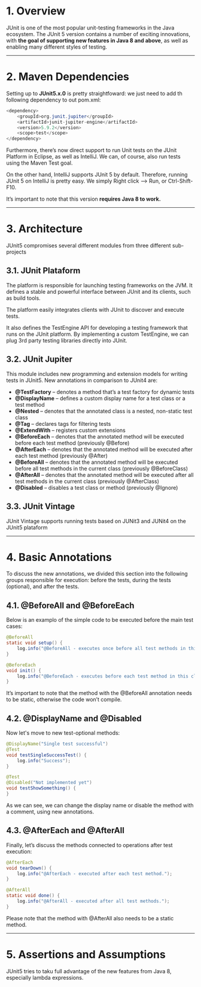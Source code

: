 <h1><strong>1. Overview</strong></h1>
<p>JUnit is one of the most popular unit-testing frameworks in the Java ecosystem. The JUnit 5 version contains a number of exciting innovations, with <strong>the goal of supporting new features in Java 8 and above</strong>, as well as enabling many different styles of testing.</p>


<hr>


<h1><strong>2. Maven Dependencies</strong></h1>
<p>Setting up to <strong>JUnit5.x.0</strong> is pretty straightfoward: we just need to add th following dependency to out pom.xml:</p>

~~~Java
<dependency>
    <groupId>org.junit.jupiter</groupId>
    <artifactId>junit-jupiter-engine</artifactId>
    <version>5.9.2</version>
    <scope>test</scope>
</dependency>
~~~

<p>Furthermore, there’s now direct support to run Unit tests on the JUnit Platform in Eclipse, as well as IntelliJ. We can, of course, also run tests using the Maven Test goal.</p>
<p>On the other hand, IntelliJ supports JUnit 5 by default. Therefore, running JUnit 5 on IntelliJ is pretty easy. We simply Right click –> Run, or Ctrl-Shift-F10.</p>
<p>It’s important to note that this version <strong>requires Java 8 to work.</strong></p>


<hr>


<h1><strong>3. Architecture</strong></h1>
<p>JUnit5 compromises several different modules from three different sub-projects</p>

<h2><strong>3.1. JUnit Plataform</strong></h2>
<p>The platform is responsible for launching testing frameworks on the JVM. It defines a stable and powerful interface between JUnit and its clients, such as build tools.</p>
<p>The platform easily integrates clients with JUnit to discover and execute tests.</p>
<p>It also defines the TestEngine API for developing a testing framework that runs on the JUnit platform. By implementing a custom TestEngine, we can plug 3rd party testing libraries directly into JUnit.</p>

<h2><strong>3.2. JUnit Jupiter</strong></h2>
<p>This module includes new programming and extension models for writing tests in JUnit5. New annotations in comparison to JUnit4 are:</p>
<ul>
    <li><span><strong>@TestFactory</strong> – denotes a method that’s a test factory for dynamic tests</span></li>
    <li><span><strong>@DisplayName</strong> – defines a custom display name for a test class or a test method</span></li>
    <li><span><strong>@Nested</strong> – denotes that the annotated class is a nested, non-static test class</span></li>
    <li><span><strong>@Tag</strong> – declares tags for filtering tests</span></li>
    <li><span><strong>@ExtendWith</strong> – registers custom extensions</span></li>
    <li><span><strong>@BeforeEach</strong> – denotes that the annotated method will be executed before each test method (previously @Before)</span></li>
    <li><span><strong>@AfterEach</strong> – denotes that the annotated method will be executed after each test method (previously @After)</span></li>
    <li><span><strong>@BeforeAll</strong> – denotes that the annotated method will be executed before all test methods in the current class (previously @BeforeClass)</span></li>
    <li><span><strong>@AfterAll</strong> – denotes that the annotated method will be executed after all test methods in the current class (previously @AfterClass)</span></li>
    <li><span><strong>@Disabled</strong> – disables a test class or method (previously @Ignore)</span></li>
</ul>

<h2><strong>3.3. JUnit Vintage</strong></h2>
<p>JUnit Vintage supports running tests based on JUNit3 and JUNit4 on the JUnit5 plataform</p>


<hr>


<h1><strong>4. Basic Annotations</strong></h1>
<p>To discuss the new annotations, we divided this section into the following groups responsible for execution: before the tests, during the tests (optional), and after the tests.</p>

<h2><strong>4.1. @BeforeAll and @BeforeEach</strong></h2>
<p>Below is an examplo of the simple code to be executed before the main test cases:</p>

~~~Java
@BeforeAll
static void setup() {
    log.info("@BeforeAll - executes once before all test methods in this class");
}

@BeforeEach
void init() {
    log.info("@BeforeEach - executes before each test method in this class");
}
~~~

<p>It’s important to note that the method with the @BeforeAll annotation needs to be static, otherwise the code won’t compile.</p>

<h2><strong>4.2. @DisplayName and @Disabled</strong></h2>
<p>Now let's move to new test-optional methods:</p>

~~~Java
@DisplayName("Single test successful")
@Test
void testSingleSuccessTest() {
    log.info("Success");
}

@Test
@Disabled("Not implemented yet")
void testShowSomething() {
}
~~~

<p>As we can see, we can change the display name or disable the method with a comment, using new annotations.</p>

<h2><strong>4.3. @AfterEach and @AfterAll</strong></h2>
<p>Finally, let’s discuss the methods connected to operations after test execution:</p>

~~~Java
@AfterEach
void tearDown() {
    log.info("@AfterEach - executed after each test method.");
}

@AfterAll
static void done() {
    log.info("@AfterAll - executed after all test methods.");
}
~~~

<p>Please note that the method with @AfterAll also needs to be a static method.</p>


<hr>


<h1><strong>5. Assertions and Assumptions</h1></strong>
<p>JUnit5 tries to taku full advantage of the new features from Java 8, especially lambda expressions.</p>

<h2><strong></strong></h2>

<h2><strong></strong></h2>

<h2><strong></strong></h2>

<h2><strong></strong></h2>

<h2><strong></strong></h2>

<h2><strong></strong></h2>

<h2><strong></strong></h2>
